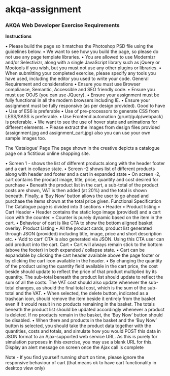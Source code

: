 # akqa-assignment

### AKQA Web Developer Exercise Requirements
 

**Instructions**

• Please build the page so it matches the Photoshop PSD file using the guidelines below.
• We want to see how you build the page, so please do not use any page template libraries.
• You are allowed to use Modernizr and/or Selectivizr, along with a single JavaScript library such as jQuery or Mootools if you wish, but you must not use any other plugins or libraries.
• When submitting your completed exercise, please specify any tools you have used, including the editor you used to write your code.
General Requirement and considerations
• Ensure you must use Browser compliance, Semantic, Accessible and SEO friendly code.
• Ensure you must use OOJS (you can use JQuery).
• Ensure your assignment must be fully functional in all the modern browsers including IE.
• Ensure your assignment must be fully responsive (as per design provided).
Good to have
• Use of ES6 is preferable
• Use of pre-processors to generate CSS from LESS/SASS is preferable.
• Use Frontend automation (grunt/gulp/webpack) is preferable.
• We want to see the use of hover state and animations for different elements.
• Please extract the images from design files provided (assignment.jpg and assignment_cart.jpg)
also you can use your own sample images too.
 

The ‘Catalogue’ Page
The page shown in the creative depicts a catalogue page on a fictitious online shopping site.

• Screen 1 - shows the list of different products along with the header footer and a cart in collapse state.
• Screen -2 shows list of different products along with header and footer and a cart in expanded state
• On screen -2, cart contains the product image, title, price, quantity and cost desired for purchase
• Beneath the product list in the cart, a sub-total of the product costs are shown, VAT is then added (at 20%) and the total is shown beneath. Finally, a ‘Buy Now’ button allows the user to go ahead and purchase the items shown at the total price given.
Functional Specification
The Catalogue page is divided into 3 sections
• Header
• Product listing
• Cart
Header
• Header contains the static logo image (provided) and a cart icon with the counter.
• Counter is purely dynamic based on the item in the cart.
• Behaviour of cart is like CTA to show the bottom aligned basket overlay.
Product Listing
• All the product cards, product list generated through JSON (provided) including title, image, price and short description etc.
• ‘Add to cart’ CTA is also generated via JSON. Using this CTA user can add product into the cart.
Cart
• Cart will always remain stick to the bottom (above the footer) in both expanded / collapse state.
• Cart can be expandable by clicking the cart header available above the page footer or by clicking the cart icon available in the header.
• By changing the quantity of the product using the quantity field available in the cart price, the cost beside should update to reflect the price of that product multiplied by its quantity. The sub-total beneath the product list should update to reflect the sum of all the costs. The VAT cost should also update whenever the sub-total changes, as should the final total cost, which is the sum of the sub-total and the VAT.
• When selected, the delete button, indicated as a trashcan icon, should remove the item beside it entirely from the basket even if it would result in no products remaining in the basket. The totals beneath the product list should be updated accordingly whenever a product is deleted. If no products remain in the basket, the ‘Buy Now’ button should be disabled.
• When there and products in the basket and the ‘Buy Now’ button is selected, you should take the product data together with the quantities, costs and totals, and simulate how you would POST this data in JSON format to an Ajax-supported web service URL. As this is purely for simulation purposes in this exercise, you may use a blank URL for this. Display an alert message on screen once the Ajax call is complete

Note - If you find yourself running short on time, please ignore the responsive behaviour of cart (that means ok to have cart functionality in desktop view only)
 